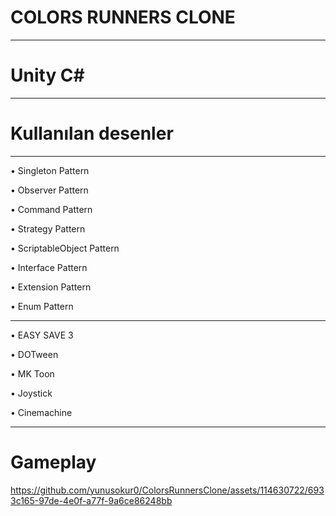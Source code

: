 COLORS RUNNERS CLONE
===============
---
Unity C#
===============
---

Kullanılan desenler     
====================
---
&#8226; Singleton Pattern

&#8226; Observer Pattern

&#8226; Command Pattern

&#8226; Strategy Pattern

&#8226; ScriptableObject Pattern

&#8226; Interface Pattern

&#8226; Extension Pattern

&#8226; Enum Pattern

---

&#8226; EASY SAVE 3

&#8226; DOTween

&#8226; MK Toon

&#8226; Joystick

&#8226; Cinemachine

---

Gameplay    
====================


https://github.com/yunusokur0/ColorsRunnersClone/assets/114630722/6933c165-97de-4e0f-a77f-9a6ce86248bb


